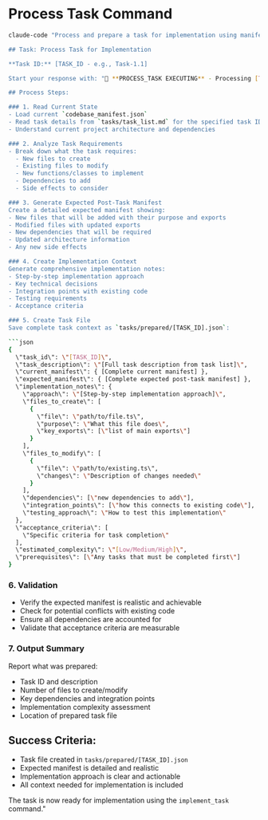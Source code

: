 # Process Task Command

```bash
claude-code "Process and prepare a task for implementation using manifest-driven development.

## Task: Process Task for Implementation

**Task ID:** [TASK_ID - e.g., Task-1.1]

Start your response with: "🔄 **PROCESS_TASK EXECUTING** - Processing [TASK_ID] for implementation"

## Process Steps:

### 1. Read Current State
- Load current `codebase_manifest.json`
- Read task details from `tasks/task_list.md` for the specified task ID
- Understand current project architecture and dependencies

### 2. Analyze Task Requirements
- Break down what the task requires:
  - New files to create
  - Existing files to modify
  - New functions/classes to implement
  - Dependencies to add
  - Side effects to consider

### 3. Generate Expected Post-Task Manifest
Create a detailed expected manifest showing:
- New files that will be added with their purpose and exports
- Modified files with updated exports
- New dependencies that will be required
- Updated architecture information
- Any new side effects

### 4. Create Implementation Context
Generate comprehensive implementation notes:
- Step-by-step implementation approach
- Key technical decisions
- Integration points with existing code
- Testing requirements
- Acceptance criteria

### 5. Create Task File
Save complete task context as `tasks/prepared/[TASK_ID].json`:

```json
{
  \"task_id\": \"[TASK_ID]\",
  \"task_description\": \"[Full task description from task list]\",
  \"current_manifest\": { [Complete current manifest] },
  \"expected_manifest\": { [Complete expected post-task manifest] },
  \"implementation_notes\": {
    \"approach\": \"[Step-by-step implementation approach]\",
    \"files_to_create\": [
      {
        \"file\": \"path/to/file.ts\",
        \"purpose\": \"What this file does\",
        \"key_exports\": [\"list of main exports\"]
      }
    ],
    \"files_to_modify\": [
      {
        \"file\": \"path/to/existing.ts\",
        \"changes\": \"Description of changes needed\"
      }
    ],
    \"dependencies\": [\"new dependencies to add\"],
    \"integration_points\": [\"how this connects to existing code\"],
    \"testing_approach\": \"How to test this implementation\"
  },
  \"acceptance_criteria\": [
    \"Specific criteria for task completion\"
  ],
  \"estimated_complexity\": \"[Low/Medium/High]\",
  \"prerequisites\": [\"Any tasks that must be completed first\"]
}
```

### 6. Validation
- Verify the expected manifest is realistic and achievable
- Check for potential conflicts with existing code
- Ensure all dependencies are accounted for
- Validate that acceptance criteria are measurable

### 7. Output Summary
Report what was prepared:
- Task ID and description
- Number of files to create/modify
- Key dependencies and integration points
- Implementation complexity assessment
- Location of prepared task file

## Success Criteria:
- Task file created in `tasks/prepared/[TASK_ID].json`
- Expected manifest is detailed and realistic
- Implementation approach is clear and actionable
- All context needed for implementation is included

The task is now ready for implementation using the `implement_task` command."
```